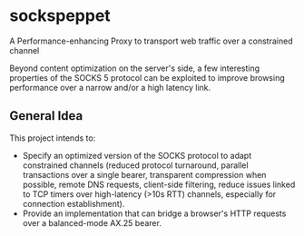 # sockspeppet
A Performance-enhancing Proxy to transport web traffic over a constrained channel

Beyond content optimization on the server's side, a few interesting properties of the SOCKS 5 protocol can be exploited to improve browsing performance over a narrow and/or a high latency link.

## General Idea
This project intends to:
  * Specify an optimized version of the SOCKS protocol to adapt constrained channels (reduced protocol turnaround, parallel transactions over a single bearer, transparent compression when possible, remote DNS requests, client-side filtering, reduce issues linked to TCP timers over high-latency (>10s RTT) channels, especially for connection establishment).
  * Provide an implementation that can bridge a browser's HTTP requests over a balanced-mode AX.25 bearer.
